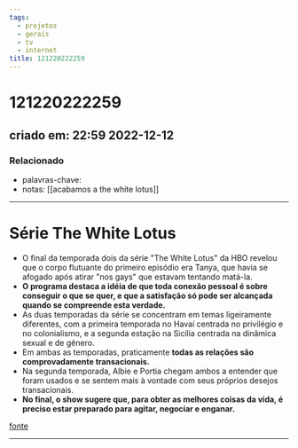 ```yaml
---
tags:
  - projetos
  - gerais
  - tv
  - internet
title: 121220222259
---
```

# 121220222259
## criado em: 22:59 2022-12-12

### Relacionado
- palavras-chave: 
- notas: [[acabamos a the white lotus]]
---
# Série The White Lotus

- O final da temporada dois da série "The White Lotus" da HBO revelou que o corpo flutuante do primeiro episódio era Tanya, que havia se afogado após atirar "nos gays" que estavam tentando matá-la.
- **O programa destaca a idéia de que toda conexão pessoal é sobre conseguir o que se quer, e que a satisfação só pode ser alcançada quando se compreende esta verdade.**
- As duas temporadas da série se concentram em temas ligeiramente diferentes, com a primeira temporada no Havaí centrada no privilégio e no colonialismo, e a segunda estação na Sicília centrada na dinâmica sexual e de gênero.
- Em ambas as temporadas, praticamente **todas as relações são comprovadamente transacionais.**
- Na segunda temporada, Albie e Portia chegam ambos a entender que foram usados e se sentem mais à vontade com seus próprios desejos transacionais.
- **No final, o show sugere que, para obter as melhores coisas da vida, é preciso estar preparado para agitar, negociar e enganar.**

[fonte](https://www.vulture.com/article/the-white-lotus-finale-analysis-transactional-relationships.html)

---
